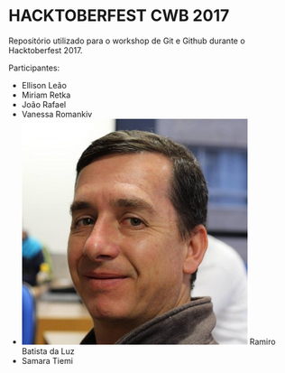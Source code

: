 HACKTOBERFEST CWB 2017
======================

Repositório utilizado para o workshop de Git e Github durante o Hacktoberfest 2017.

Participantes:

- Ellison Leão
- Miriam Retka
- João Rafael
- Vanessa Romankiv
- ![Ramiro Batista da Luz](imagens/ramiro.jpg) Ramiro Batista da Luz
- Samara Tiemi
